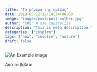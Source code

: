 ```yaml
---
title: "Το μήνυμα της ημέρας"
date: 2019-05-12T12:14:34+06:00
image: "images/post/post-author.jpg"
author: "KVS" # use capitalize
description: "This is meta description."
categories: ["inspire"]
tags: ["new", "inspire", "nature"]
draft: false
---
```


![An Example image](/kvs-website/images/post/1639309004655.jpeg)


Απο το βιβλίο
